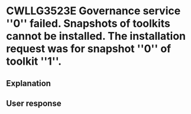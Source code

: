# CWLLG3523E Governance service ''0'' failed. Snapshots of toolkits cannot be installed. The installation request was for snapshot ''0'' of toolkit ''1''.

## Explanation

## User response